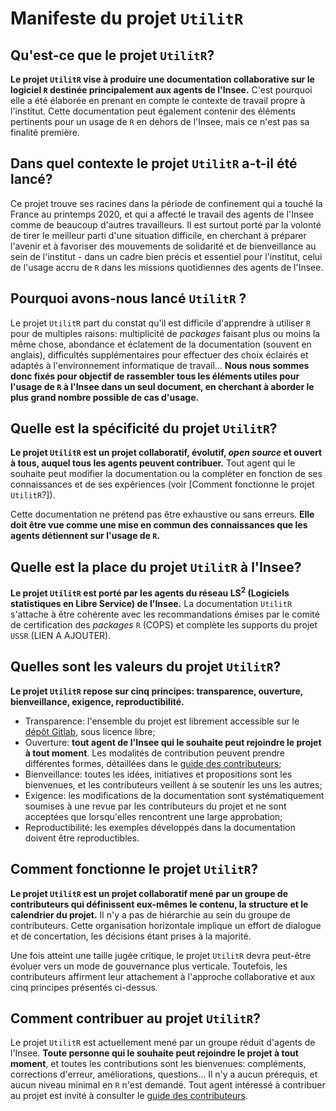# Manifeste du projet `UtilitR`

## Qu'est-ce que le projet `UtilitR`?

**Le projet `UtilitR` vise à produire une documentation collaborative sur le logiciel `R` destinée principalement aux agents de l'Insee.** C'est pourquoi elle a été élaborée en prenant en compte le contexte de travail propre à l'institut. Cette documentation peut également contenir des éléments pertinents pour un usage de `R` en dehors de l'Insee, mais ce n'est pas sa finalité première.

## Dans quel contexte le projet `UtilitR` a-t-il été lancé?

Ce projet trouve ses racines dans la période de confinement qui a touché la France au printemps 2020, et qui a affecté le travail des agents de l'Insee comme de beaucoup d'autres travailleurs. Il est surtout porté par la volonté de tirer le meilleur parti d'une situation difficile, en cherchant à préparer l'avenir et à favoriser des mouvements de solidarité et de bienveillance au sein de l'institut - dans un cadre bien précis et essentiel pour l'institut, celui de l'usage accru de `R` dans les missions quotidiennes des agents de l'Insee.

## Pourquoi avons-nous lancé `UtilitR` ?

Le projet `UtilitR` part du constat qu'il est difficile d'apprendre à utiliser `R` pour de multiples raisons: multiplicité de _packages_ faisant plus ou moins la même chose, abondance et éclatement de la documentation (souvent en anglais), difficultés supplémentaires pour effectuer des choix éclairés et adaptés à l'environnement informatique de travail... **Nous nous sommes donc fixés pour objectif de rassembler tous les éléments utiles pour l'usage de `R` à l'Insee dans un seul document, en cherchant à aborder le plus grand nombre possible de cas d'usage.** 

## Quelle est la spécificité du projet `UtilitR`?

**Le projet `UtilitR` est un projet collaboratif, évolutif, *open source* et ouvert à tous, auquel tous les agents peuvent contribuer.** Tout agent qui le souhaite peut modifier la documentation ou la compléter en fonction de ses connaissances et de ses expériences (voir [Comment fonctionne le projet `UtilitR`?]).

Cette documentation ne prétend pas être exhaustive ou sans erreurs. **Elle doit être vue comme une mise en commun des connaissances que les agents détiennent sur l'usage de `R`.**

## Quelle est la place du projet `UtilitR` à l'Insee?

**Le projet `UtilitR` est porté par les agents du réseau LS<sup>2</sup> (Logiciels statistiques en Libre Service) de l'Insee.** La documentation `UtilitR` s'attache à être cohérente avec les recommandations émises par le comité de certification des _packages_ `R` (COPS) et complète les supports du projet `USSR` (LIEN A AJOUTER).

## Quelles sont les valeurs du projet `UtilitR`?

**Le projet `UtilitR` repose sur cinq principes: transparence, ouverture, bienveillance, exigence, reproductibilité.**

- Transparence: l'ensemble du projet est librement accessible sur le [dépôt Gitlab](https://gitlab.com/linogaliana/documentationR), sous licence libre;
- Ouverture: **tout agent de l'Insee qui le souhaite peut rejoindre le projet à tout moment**. Les modalités de contribution peuvent prendre différentes formes, détaillées dans le [guide des contributeurs](CONTRIBUTING.md);
- Bienveillance: toutes les idées, initiatives et propositions sont les bienvenues, et les contributeurs veillent à se soutenir les uns les autres;
- Exigence: les modifications de la documentation sont systématiquement soumises à une revue par les contributeurs du projet et ne sont acceptées que lorsqu'elles rencontrent une large approbation;
- Reproductibilité: les exemples développés dans la documentation doivent être reproductibles. 

## Comment fonctionne le projet `UtilitR`?

**Le projet `UtilitR` est un projet collaboratif mené par un groupe de contributeurs qui définissent eux-mêmes le contenu, la structure et le calendrier du projet.** Il n'y a pas de hiérarchie au sein du groupe de contributeurs. Cette organisation horizontale implique un effort de dialogue et de concertation, les décisions étant prises à la majorité.

Une fois atteint une taille jugée critique, le projet `UtilitR` devra peut-être évoluer vers un mode de gouvernance plus verticale. Toutefois, les contributeurs affirment leur attachement à l'approche collaborative et aux cinq principes présentés ci-dessus.

## Comment contribuer au projet `UtilitR`?

Le projet `UtilitR` est actuellement mené par un groupe réduit d'agents de l'Insee. **Toute personne qui le souhaite peut rejoindre le projet à tout moment**, et toutes les contributions sont les bienvenues: compléments, corrections d'erreur, améliorations, questions... Il n'y a aucun prérequis, et aucun niveau minimal en `R` n'est demandé. Tout agent intéressé à contribuer au projet est invité à consulter le [guide des contributeurs](CONTRIBUTING.md). 
